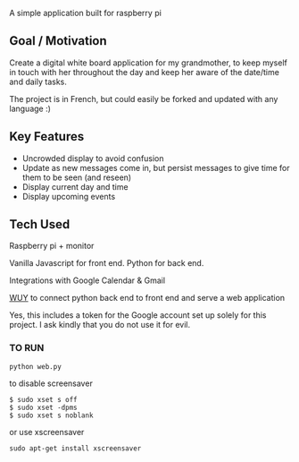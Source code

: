 
A simple application built for raspberry pi

## Goal / Motivation
Create a digital white board application for my grandmother, to keep myself in touch with her throughout the day and keep her aware of the date/time and daily tasks.

The project is in French, but could easily be forked and updated with any language :)


## Key Features
* Uncrowded display to avoid confusion
* Update as new messages come in, but persist messages to give time for them to be seen (and reseen)
* Display current day and time
* Display upcoming events 

## Tech Used
Raspberry pi + monitor

Vanilla Javascript for front end.
Python for back end.

Integrations with Google Calendar & Gmail

[WUY](https://github.com/manatlan/guy) to connect python back end to front end and serve a web application

Yes, this includes a token for the Google account set up solely for this project. I ask kindly that you do not use it for evil.

### TO RUN
```
python web.py
```

to disable screensaver

```
$ sudo xset s off
$ sudo xset -dpms
$ sudo xset s noblank
```

or use xscreensaver

```
sudo apt-get install xscreensaver
```
